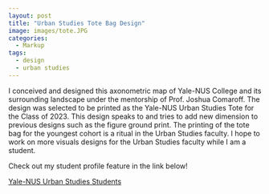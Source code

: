 ```yaml
---
layout: post
title: "Urban Studies Tote Bag Design"
image: images/tote.JPG
categories:
  - Markup
tags:
  - design
  - urban studies
---
```

I conceived and designed this axonometric map of Yale-NUS College and its surrounding landscape under the mentorship of Prof. Joshua Comaroff. The design was selected to be printed as the Yale-NUS Urban Studies Tote for the Class of 2023. This design speaks to and tries to add new dimension to previous designs such as the figure ground print. The printing of the tote bag for the youngest cohort is a ritual in the Urban Studies faculty. I hope to work on more visuals designs for the Urban Studies faculty while I am a student.

Check out my student profile feature in the link below!

<a href="https://urbanstudies.yale-nus.edu.sg/people/our-students/"> Yale-NUS Urban Studies Students</a> 
